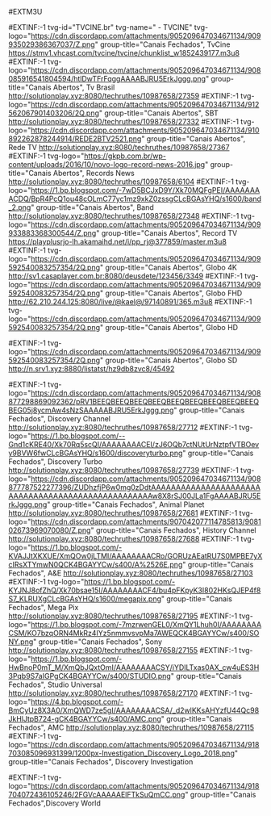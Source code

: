 #EXTM3U

#EXTINF:-1 tvg-id="TVCINE.br" tvg-name=" - TVCINE" tvg-logo="https://cdn.discordapp.com/attachments/905209647034671134/909935029386367037/Z.png" group-title="Canais Fechados", TvCine
https://stmv1.vhcast.com/tvcine/tvcine/chunklist_w1852439177.m3u8
#EXTINF:-1 tvg-logo="https://cdn.discordapp.com/attachments/905209647034671134/908085916541804594/htlDwTFrFqggAAAABJRU5ErkJggg.png" group-title="Canais Abertos", Tv Brasil
http://solutionplay.xyz:8080/techruthes/10987658/27359
#EXTINF:-1 tvg-logo="https://cdn.discordapp.com/attachments/905209647034671134/912562067901403206/2Q.png" group-title="Canais Abertos", SBT
http://solutionplay.xyz:8080/techruthes/10987658/27332
#EXTINF:-1 tvg-logo="https://cdn.discordapp.com/attachments/905209647034671134/910892262878244914/REDE2BTV2521.png" group-title="Canais Abertos", Rede TV
http://solutionplay.xyz:8080/techruthes/10987658/27367
#EXTINF:-1 tvg-logo="https://gkpb.com.br/wp-content/uploads/2016/10/novo-logo-record-news-2016.jpg" group-title="Canais Abertos", Records News
http://solutionplay.xyz:8080/techruthes/10987658/6104
#EXTINF:-1 tvg-logo="https://1.bp.blogspot.com/-7wD5BCJxD9Y/Xk70MQFgPEI/AAAAAAAACDQ/BpR4PcQ1ou48cOLmC77yc1mz9xkZ0zssgCLcBGAsYHQ/s1600/band_2.png" group-title="Canais Abertos", Band
http://solutionplay.xyz:8080/techruthes/10987658/27348
#EXTINF:-1 tvg-logo="https://cdn.discordapp.com/attachments/905209647034671134/909933883368300544/Z.png" group-title="Canais Abertos", Record TV
https://playplusrjo-lh.akamaihd.net/i/pp_rj@377859/master.m3u8
#EXTINF:-1 tvg-logo="https://cdn.discordapp.com/attachments/905209647034671134/909592540083257354/2Q.png" group-title="Canais Abertos", Globo 4K
http://sv1.casaplayer.com.br:8080/deusdete/123456/3349
#EXTINF:-1 tvg-logo="https://cdn.discordapp.com/attachments/905209647034671134/909592540083257354/2Q.png" group-title="Canais Abertos", Globo FHD
http://62.210.244.125:8080/live/@kael@/97140891/365.m3u8
#EXTINF:-1 tvg-logo="https://cdn.discordapp.com/attachments/905209647034671134/909592540083257354/2Q.png" group-title="Canais Abertos", Globo HD

#EXTINF:-1 tvg-logo="https://cdn.discordapp.com/attachments/905209647034671134/909592540083257354/2Q.png" group-title="Canais Abertos", Globo SD
http://n.srv1.xyz:8880/listatst/hz9db8zvc8/45492


#EXTINF:-1 tvg-logo="https://cdn.discordapp.com/attachments/905209647034671134/908877298869092362/pRV1BEEQBEEQBEEQBEEQBEEQBEEQBEEQBEEQBEEQBEG05j8ycmAw4sNzSAAAAABJRU5ErkJggg.png" group-title="Canais Fechados", Discovery Channel
http://solutionplay.xyz:8080/techruthes/10987658/27712
#EXTINF:-1 tvg-logo="https://1.bp.blogspot.com/--Gnd1cKRE40/Xk70Rq5scQI/AAAAAAAACEI/zJ6OQb7ctNUtUrNztpfVTBOevy9BVW6fwCLcBGAsYHQ/s1600/discoveryturbo.png" group-title="Canais Fechados", Discovery Turbo
http://solutionplay.xyz:8080/techruthes/10987658/27739
#EXTINF:-1 tvg-logo="https://cdn.discordapp.com/attachments/905209647034671134/908877787522277396/ZUDhzfjP6w0mg0zDdtAAAAAAAAAAAAAAAAAAAAAAAAAAAAAAAAAAAAAAAAAAAAAAAAAAAw8X8rSJ00JLa1FgAAAABJRU5ErkJggg.png" group-title="Canais Fechados", Animal Planet
http://solutionplay.xyz:8080/techruthes/10987658/27681
#EXTINF:-1 tvg-logo="https://cdn.discordapp.com/attachments/907042077114785813/908102673969070080/Z.png" group-title="Canais Fechados", History Channel
http://solutionplay.xyz:8080/techruthes/10987658/27688
#EXTINF:-1 tvg-logo="https://1.bp.blogspot.com/-KVAJJtXKXUE/XmQOw0jLTMI/AAAAAAAACRo/GORUzAEatRU7S0MPBE7yXcIRsXTYmwN0QCK4BGAYYCw/s400/A%2526E.png" group-title="Canais Fechados", A&E
http://solutionplay.xyz:8080/techruthes/10987658/27103
#EXTINF:-1 tvg-logo="https://1.bp.blogspot.com/-KYJNJ8ofZhQ/Xk70bsae15I/AAAAAAAACF4/bu4pFKpyK3I802HKsQJEP4f8S7_KLRUXgCLcBGAsYHQ/s1600/megapix.png" group-title="Canais Fechados", Mega Pix
http://solutionplay.xyz:8080/techruthes/10987658/27195
#EXTINF:-1 tvg-logo="https://1.bp.blogspot.com/-7mzrwenGEL0/XmQY1Lhuh0I/AAAAAAAACSM/KO7bzqORN4MkRz4IYz5nmmvsvpMa7AWEQCK4BGAYYCw/s400/SONY.png" group-title="Canais Fechados", Sony 
http://solutionplay.xyz:8080/techruthes/10987658/27155
#EXTINF:-1 tvg-logo="https://1.bp.blogspot.com/-HwBnoP0mT_M/XmQbJQxtOmI/AAAAAAAACSY/iYDILTxas0AX_cw4uES3H3Pqb9S7aIGPgCK4BGAYYCw/s400/STUDIO.png" group-title="Canais Fechados", Studio Universal
http://solutionplay.xyz:8080/techruthes/10987658/27170
#EXTINF:-1 tvg-logo="https://4.bp.blogspot.com/-BmCyUz8X3A0/XmQWD7ze5gI/AAAAAAAACSA/_d2wlKKsAHYzfU44Qc98JkHlJtpB724-gCK4BGAYYCw/s400/AMC.png" group-title="Canais Fechados", AMC 
http://solutionplay.xyz:8080/techruthes/10987658/27115
#EXTINF:-1 tvg-logo="https://cdn.discordapp.com/attachments/905209647034671134/918703085096931399/1200px-Investigation_Discovery_Logo_2018.png" group-title="Canais Fechados", Discovery Investigation

#EXTINF:-1 tvg-logo="https://cdn.discordapp.com/attachments/905209647034671134/918704072436105246/2FGVcAAAAAElFTkSuQmCC.png" group-title="Canais Fechados",Discovery World




